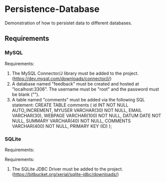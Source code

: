 # Persistence-Database

Demonstration of how to persistet data to different databases.

## Requirements

### MySQL

Requirements:
1. The MySQL Connector/J library must be added to the project. (https://dev.mysql.com/downloads/connector/j/)
2. A database named "feedback" must be created and hosted at "localhost:3306". The username must be "root" and the password must be blank ("").
3. A table named "comments" must be added via the following SQL statement:
CREATE TABLE comments (
        id INT NOT NULL AUTO_INCREMENT,
        MYUSER VARCHAR(30) NOT NULL,
        EMAIL VARCHAR(30),
        WEBPAGE VARCHAR(100) NOT NULL,
        DATUM DATE NOT NULL,
        SUMMARY VARCHAR(40) NOT NULL,
        COMMENTS VARCHAR(400) NOT NULL,
        PRIMARY KEY (ID)
    );

### SQLite

Requirements:

Requirements:
1. The SQLite JDBC Driver must be added to the project. (https://bitbucket.org/xerial/sqlite-jdbc/downloads/)
